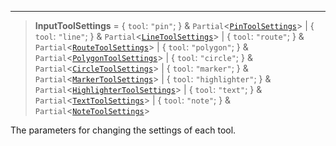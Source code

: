 ***

> **InputToolSettings** = { `tool`: `"pin"`; } & `Partial`<[`PinToolSettings`](PinToolSettings.md)> | { `tool`: `"line"`; } & `Partial`<[`LineToolSettings`](LineToolSettings.md)> | { `tool`: `"route"`; } & `Partial`<[`RouteToolSettings`](RouteToolSettings.md)> | { `tool`: `"polygon"`; } & `Partial`<[`PolygonToolSettings`](PolygonToolSettings.md)> | { `tool`: `"circle"`; } & `Partial`<[`CircleToolSettings`](CircleToolSettings.md)> | { `tool`: `"marker"`; } & `Partial`<[`MarkerToolSettings`](MarkerToolSettings.md)> | { `tool`: `"highlighter"`; } & `Partial`<[`HighlighterToolSettings`](HighlighterToolSettings.md)> | { `tool`: `"text"`; } & `Partial`<[`TextToolSettings`](TextToolSettings.md)> | { `tool`: `"note"`; } & `Partial`<[`NoteToolSettings`](NoteToolSettings.md)>

The parameters for changing the settings of each tool.
